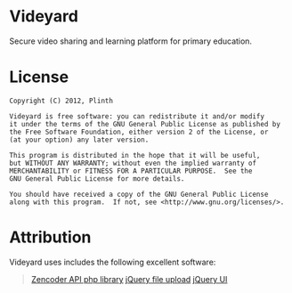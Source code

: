 Videyard
========

Secure video sharing and learning platform for primary education.


License
========

```
Copyright (C) 2012, Plinth

Videyard is free software: you can redistribute it and/or modify
it under the terms of the GNU General Public License as published by
the Free Software Foundation, either version 2 of the License, or
(at your option) any later version.

This program is distributed in the hope that it will be useful,
but WITHOUT ANY WARRANTY; without even the implied warranty of
MERCHANTABILITY or FITNESS FOR A PARTICULAR PURPOSE.  See the
GNU General Public License for more details.

You should have received a copy of the GNU General Public License
along with this program.  If not, see <http://www.gnu.org/licenses/>.
```


Attribution
========

Videyard uses includes the following excellent software:

> [Zencoder API php library](https://github.com/zencoder/zencoder-php)
> [jQuery file upload](https://github.com/blueimp/jQuery-File-Upload)
> [jQuery UI](http://jqueryui.com/)



